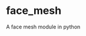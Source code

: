 # face_mesh

<!--
#field
AI

#groups
Computer Vision

#languages
Python

#frames and libs
OpenCV

-->

A face mesh module in python
